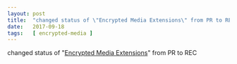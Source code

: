 ```yaml
---
layout: post
title:  "changed status of \"Encrypted Media Extensions\" from PR to REC"
date:   2017-09-18
tags:   [ encrypted-media ]
---
```


changed status of "[Encrypted Media Extensions](/spec/encrypted-media)" from PR to REC

